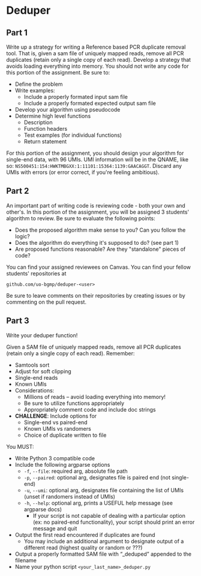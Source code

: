 # Deduper

## Part 1
Write up a strategy for writing a Reference based PCR duplicate removal tool. That is, given a sam file of uniquely mapped reads, remove all PCR duplicates (retain only a single copy of each read). Develop a strategy that avoids loading everything into memory. You should not write any code for this portion of the assignment. Be sure to:
- Define the problem
- Write examples:
    - Include a properly formated input sam file
    - Include a properly formated expected output sam file
- Develop your algorithm using pseudocode
- Determine high level functions
    - Description
    - Function headers
    - Test examples (for individual functions)
    - Return statement
    
For this portion of the assignment, you should design your algorithm for single-end data, with 96 UMIs. UMI information will be in the QNAME, like so: ```NS500451:154:HWKTMBGXX:1:11101:15364:1139:GAACAGGT```. Discard any UMIs with errors (or error correct, if you're feeling ambitious).

## Part 2
An important part of writing code is reviewing code - both your own and other's. In this portion of the assignment, you will be assigned 3 students' algorithm to review. Be sure to evaluate the following points:
- Does the proposed algorithm make sense to you? Can you follow the logic?
- Does the algorithm do everything it's supposed to do? (see part 1)
- Are proposed functions reasonable? Are they "standalone" pieces of code?

You can find your assigned reviewees on Canvas. You can find your fellow students' repositories at 
```
github.com/uo-bgmp/deduper-<user>
```
Be sure to leave comments on their repositories by creating issues or by commenting on the pull request.

## Part 3
Write your deduper function!

Given a SAM file of uniquely mapped reads, remove all PCR duplicates (retain only a single copy of each read). Remember:
- Samtools sort
- Adjust for soft clipping
- Single-end reads
- Known UMIs
- Considerations:
    - Millions of reads – avoid loading everything into memory!
    - Be sure to utilize functions appropriately
    - Appropriately comment code and include doc strings
- **CHALLENGE**: Include options for
    - Single-end vs paired-end
    - Known UMIs vs randomers
    - Choice of duplicate written to file
    
You MUST:
- Write Python 3 compatible code
- Include the following argparse options
    - ```-f```, ```--file```: required arg, absolute file path
    - ```-p```, ```--paired```: optional arg, designates file is paired end (not single-end)
    - ```-u```, ```--umi```: optional arg, designates file containing the list of UMIs (unset if randomers instead of UMIs)
    - ```-h```, ```--help```: optional arg, prints a USEFUL help message (see argparse docs)
        - If your script is not capable of dealing with a particular option (ex: no paired-end functionality), your script should print an error message and quit
- Output the first read encountered if duplicates are found
    - You may include an additional argument to designate output of a different read (highest quality or random or ???)
- Output a properly formatted SAM file with “_deduped” appended to the filename
- Name your python script ```<your_last_name>_deduper.py```

